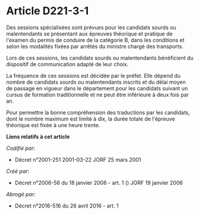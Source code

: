 # Article D221-3-1

Des sessions spécialisées sont prévues pour les candidats sourds ou malentendants se présentant aux épreuves théorique et
pratique de l'examen du permis de conduire de la catégorie B, dans les conditions et selon les modalités fixées par arrêtés
du ministre chargé des transports.

Lors de ces sessions, les candidats sourds ou malentendants bénéficient du dispositif de communication adapté de leur choix.

La fréquence de ces sessions est décidée par le préfet. Elle dépend du nombre de candidats sourds ou malentendants inscrits
et du délai moyen de passage en vigueur dans le département pour les candidats suivant un cursus de formation traditionnelle
et ne peut être inférieure à deux fois par an.

Pour permettre la bonne compréhension des traductions par les candidats, dont le nombre maximum est limité à dix, la durée
totale de l'épreuve théorique est fixée à une heure trente.

**Liens relatifs à cet article**

_Codifié par_:

  - Décret n°2001-251 2001-03-22 JORF 25 mars 2001

_Créé par_:

  - Décret n°2006-56 du 18 janvier 2006 - art. 1 () JORF 19 janvier 2006

_Abrogé par_:

  - Décret n°2016-516 du 26 avril 2016 - art. 1

